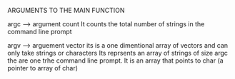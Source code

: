 ARGUMENTS TO THE MAIN FUNCTION

argc --> argument count
It counts the total number of strings in the command line prompt

argv --> arguement vector
its is a one dimentional array of vectors and can only take strings or characters
Its reprsents an array of strings of size argc the are one trhe command line prompt.
It is an array that points to char (a pointer to array of char)

